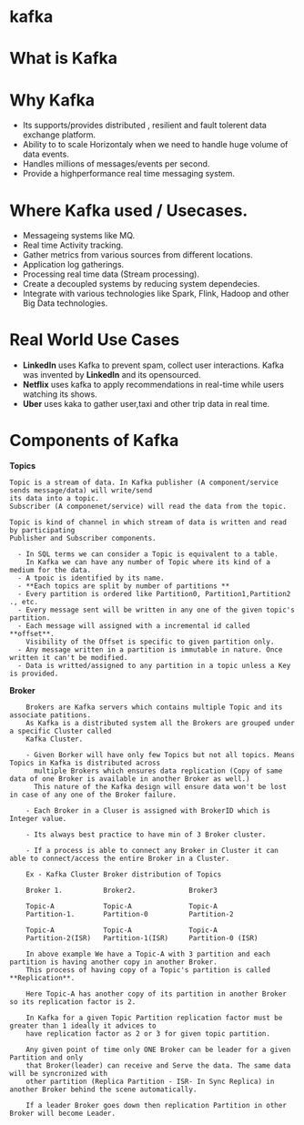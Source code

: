# kafka

# What is Kafka

# Why Kafka

  - Its supports/provides distributed , resilient and fault tolerent data exchange platform.
  - Ability to to scale Horizontaly when we need to handle huge volume of data events.
  - Handles millions of messages/events per second.
  - Provide a highperformance real time messaging system.

# Where Kafka used / Usecases.

   - Messageing systems like MQ.
   - Real time Activity tracking.
   - Gather metrics from various sources from different locations.
   - Application log gatherings.
   - Processing real time data (Stream processing).
   - Create a decoupled systems by reducing system dependecies.
   - Integrate with various technologies like Spark, Flink, Hadoop and other Big Data technologies.
   
# Real World Use Cases
 
   - **LinkedIn** uses Kafka to prevent spam, collect user interactions. Kafka was invented by  **LinkedIn** and its opensourced.
   - <b>Netflix</b> uses kafka to apply recommendations in real-time while users watching its shows.
   - **Uber** uses kaka to gather user,taxi and other trip data in real time.
   
# Components of Kafka

  **Topics** 
  
    Topic is a stream of data. In Kafka publisher (A component/service sends message/data) will write/send 
    its data into a topic. 
    Subscriber (A componenet/service) will read the data from the topic. 
    
    Topic is kind of channel in which stream of data is written and read by participating 
    Publisher and Subscriber components.
    
      - In SQL terms we can consider a Topic is equivalent to a table. 
        In Kafka we can have any number of Topic where its kind of a medium for the data.
      - A tpoic is identified by its name.
      - **Each topics are split by number of partitions **
      - Every partition is ordered like Partition0, Partition1,Partition2 ., etc.
      - Every message sent will be written in any one of the given topic's partition. 
      - Each message will assigned with a incremental id called **offset**. 
        Visibility of the Offset is specific to given partition only.
      - Any message written in a partition is immutable in nature. Once written it can't be modified.
      - Data is writted/assigned to any partition in a topic unless a Key is provided.
      
   **Broker**
        
        Brokers are Kafka servers which contains multiple Topic and its associate patitions.
        As Kafka is a distributed system all the Brokers are grouped under a specific Cluster called 
        Kafka Cluster.
        
        - Given Borker will have only few Topics but not all topics. Means Topics in Kafka is distributed across
          multiple Brokers which ensures data replication (Copy of same data of one Broker is available in another Broker as well.)
          This nature of the Kafka design will ensure data won't be lost in case of any one of the Broker failure.
          
        - Each Broker in a Cluser is assigned with BrokerID which is Integer value.
        
        - Its always best practice to have min of 3 Broker cluster.
        
        - If a process is able to connect any Broker in Cluster it can able to connect/access the entire Broker in a Cluster.
        
        Ex - Kafka Cluster Broker distribution of Topics
        
        Broker 1.          Broker2.             Broker3
        
        Topic-A            Topic-A              Topic-A
        Partition-1.       Partition-0          Partition-2
        
        Topic-A            Topic-A              Topic-A
        Partition-2(ISR)   Partition-1(ISR)     Partition-0 (ISR)
        
        In above example We have a Topic-A with 3 partition and each partition is having another copy in another Broker.
        This process of having copy of a Topic's partition is called **Replication**.
        
        Here Topic-A has another copy of its partition in another Broker so its replication factor is 2.
        
        In Kafka for a given Topic Partition replication factor must be greater than 1 ideally it advices to
        have replication factor as 2 or 3 for given topic partition. 
        
        Any given point of time only ONE Broker can be leader for a given Partition and only 
        that Broker(leader) can receive and Serve the data. The same data will be syncronized with
        other partition (Replica Partition - ISR- In Sync Replica) in another Broker behind the scene automatically.
        
        If a leader Broker goes down then replication Partition in other Broker will become Leader.
        
        
        
        
